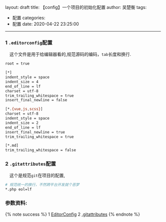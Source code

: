 layout: draft
title: 【config】一个项目的初始化配置
author: 吴楚衡
tags:
  - 配置
categories:
  - 配置
date: 2020-04-22 23:25:00
---
### 1 `.editorconfig`配置
 &emsp;这个文件是用于给编辑器看的,规范源码的编码，`tab`长度和换行.
 ``` bash
root = true

[*]
indent_style = space
indent_size = 4
end_of_line = lf
charset = utf-8
trim_trailing_whitespace = true
insert_final_newline = false

[*.{vue,js,scss}]
charset = utf-8
indent_style = space
indent_size = 2
end_of_line = lf
insert_final_newline = true
trim_trailing_whitespace = true

[*.md]
trim_trailing_whitespace = false
 ```
 <!--more-->
 
 ### 2 `.gitattributes`配置
 &emsp;这个是规范`git`在项目的配置,
 ``` bash 
 # 规范统一的换行，不然跨平台开发就个恶梦
 *.php eol=lf
 ```
 
### 参数资料:
 {% note success %}
	1 [EditorConfig](https://editorconfig.org/)
   2 [.gitattributes](https://git-scm.com/book/en/v2/Customizing-Git-Git-Attributes)
 {% endnote %}
